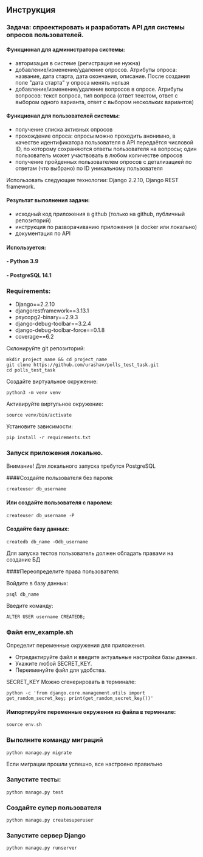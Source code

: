 ## Инструкция

### Задача: спроектировать и разработать API для системы опросов пользователей.

#### Функционал для администратора системы:

- авторизация в системе (регистрация не нужна)
- добавление/изменение/удаление опросов. Атрибуты опроса: название, дата старта, дата окончания, описание. После создания поле "дата старта" у опроса менять нельзя
- добавление/изменение/удаление вопросов в опросе. Атрибуты вопросов: текст вопроса, тип вопроса (ответ текстом, ответ с выбором одного варианта, ответ с выбором нескольких вариантов)

#### Функционал для пользователей системы:

- получение списка активных опросов
- прохождение опроса: опросы можно проходить анонимно, в качестве идентификатора пользователя в API передаётся числовой ID, по которому сохраняются ответы пользователя на вопросы; один пользователь может участвовать в любом количестве опросов
- получение пройденных пользователем опросов с детализацией по ответам (что выбрано) по ID уникальному пользователя

Использовать следующие технологии: Django 2.2.10, Django REST framework.

#### Результат выполнения задачи:
- исходный код приложения в github (только на github, публичный репозиторий)
- инструкция по разворачиванию приложения (в docker или локально)
- документация по API


#### Используется:
#### - Python 3.9
#### - PostgreSQL 14.1

### Requirements:
- Django==2.2.10
- djangorestframework==3.13.1
- psycopg2-binary==2.9.3
- django-debug-toolbar==3.2.4
- django-debug-toolbar-force==0.1.8
- coverage==6.2


Склонируйте git репозиторий:
```shell
mkdir project_name && cd project_name
git clone https://github.com/urashav/polls_test_task.git
cd polls_test_task
```
Создайте виртуальное окружение:

```shell
python3 -m venv venv
```

Активируйте виртульное окружение:
```shell
source venv/bin/activate
```

Установите зависимости:
```shell
pip install -r requirements.txt
```

### Запуск приложения локально.

Внимание! Для локального запуска требутся PostgreSQL

####Создайте пользователя без пароля:
```shell
createuser db_username
```

#### Или создайте пользователя с паролем:
```shell
createuser db_username -P
```

#### Создайте базу данных:
```shell
createdb db_name -Odb_username
```

Для запуска тестов пользователь должен обладать правами на создание БД

####Переопределите права пользователя:

Войдите в базу данных:
```shell
psql db_name
```

Введите команду:
```
ALTER USER username CREATEDB;
```

### Файл env_example.sh

Определит переменные окружения для приложения.
- Отредактируйте файл и введите актуальные настройки базы данных.
- Укажите любой SECRET_KEY.
- Переименуйте файл для удобства.

SECRET_KEY Можно сгенерировать в терминале:

```shell
python -c 'from django.core.management.utils import get_random_secret_key; print(get_random_secret_key())'
```

#### Импортируйте переменные окружения из файла в терминале:

```shell
source env.sh
```

### Выполните команду миграций
```shell
python manage.py migrate
```
Если миграции прошли успешно, все настроено правильно

### Запустите тесты:
```shell
python manage.py test
```

### Создайте супер пользователя
```shell
python manage.py createsuperuser
```

### Запустите сервер Django
```shell
python manage.py runserver
```
